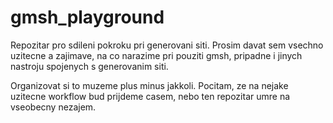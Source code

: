 # gmsh_playground

Repozitar pro sdileni pokroku pri generovani siti.
Prosim davat sem vsechno uzitecne a zajimave, na co narazime pri pouziti gmsh, pripadne i jinych nastroju spojenych s generovanim siti.

Organizovat si to muzeme plus minus jakkoli. Pocitam, ze na nejake uzitecne workflow bud prijdeme casem, nebo ten repozitar umre na vseobecny nezajem.

